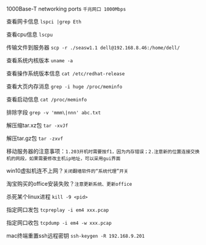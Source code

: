 1000Base-T networking ports `千兆网口 1000Mbps`

查看网卡信息 `lspci |grep Eth`

查看cpu信息 `lscpu`

传输文件到服务器 `scp -r ./seasw1.1 dell@192.168.8.46:/home/dell/`

查看系统内核版本 `uname -a`

查看操作系统版本信息 `cat /etc/redhat-release`

查看大页内存消息 `grep -i huge /proc/meminfo`

查看启动信息 `cat /proc/meminfo`

排除字段 `grep -v 'mmm\|nnn' abc.txt  `

解压缩tar.xz包 `tar -xvJf`

解压tar.gz包 `tar -zxvf`

移动服务器的注意事项：`1.203开机时需要按f1，因为内存错误；2.注意新的位置连接交换机的网段，如果需要修改主机ip地址，可以采用gui界面`

win10虚拟机连不上网？`关闭翻墙软件的“系统代理”开关`

淘宝购买的office安装失败？`注意更新系统、更新office`

杀死某个linux进程 `kill -9 <pid>`

指定网口发包 `tcpreplay -i em4 xxx.pcap`

指定网口收包 `tcpdump -i em4 -w xxx.pcap`

mac终端重置ssh远程密钥 `ssh-keygen -R 192.168.9.201`
